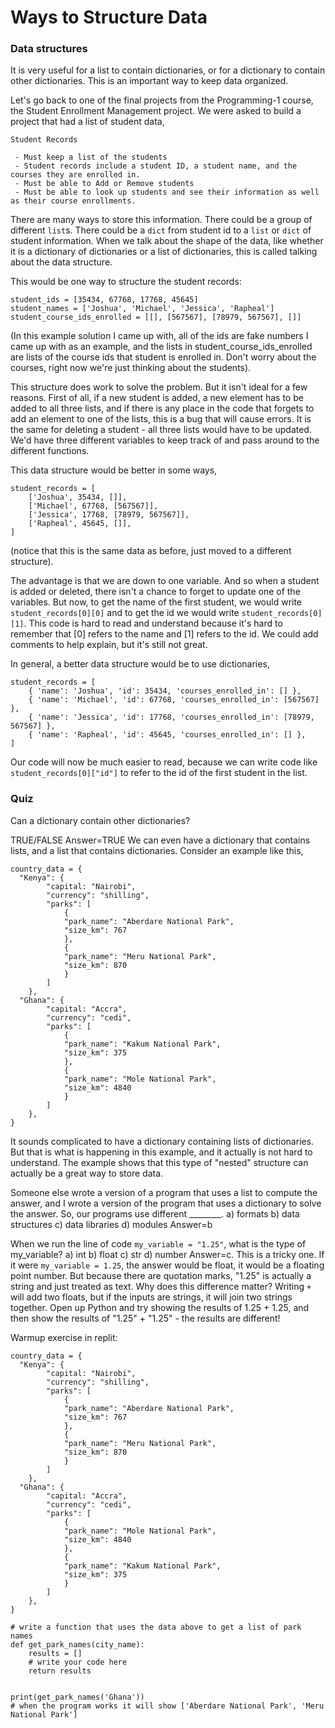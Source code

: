 # Ways to Structure Data

### Data structures

It is very useful for a list to contain dictionaries, or for a dictionary to contain other dictionaries. This is an important way to keep data organized.

Let's go back to one of the final projects from the Programming-1 course, the Student Enrollment Management project. We were asked to build a project that had a list of student data,

```
Student Records

 - Must keep a list of the students
 - Student records include a student ID, a student name, and the courses they are enrolled in.
 - Must be able to Add or Remove students
 - Must be able to look up students and see their information as well as their course enrollments.
```

There are many ways to store this information. There could be a group of different `list`s. There could be a `dict` from student id to a `list` or `dict` of student information. When we talk about the shape of the data, like whether it is a dictionary of dictionaries or a list of dictionaries, this is called talking about the data structure.

This would be one way to structure the student records:

```
student_ids = [35434, 67768, 17768, 45645]
student_names = ['Joshua', 'Michael', 'Jessica', 'Rapheal']
student_course_ids_enrolled = [[], [567567], [78979, 567567], []]
```

(In this example solution I came up with, all of the ids are fake numbers I came up with as an example, and the lists in student_course_ids_enrolled are lists of the course ids that student is enrolled in. Don't worry about the courses, right now we're just thinking about the students).

This structure does work to solve the problem. But it isn't ideal for a few reasons. First of all, if a new student is added, a new element has to be added to all three lists, and if there is any place in the code that forgets to add an element to one of the lists, this is a bug that will cause errors. It is the same for deleting a student - all three lists would have to be updated. We'd have three different variables to keep track of and pass around to the different functions. 

This data structure would be better in some ways,

```
student_records = [
    ['Joshua', 35434, []],
    ['Michael', 67768, [567567]],
    ['Jessica', 17768, [78979, 567567]],
    ['Rapheal', 45645, []],
]
```

(notice that this is the same data as before, just moved to a different structure).

The advantage is that we are down to one variable. And so when a student is added or deleted, there isn't a chance to forget to update one of the variables. But now, to get the name of the first student, we would write `student_records[0][0]` and to get the id we would write `student_records[0][1]`. This code is hard to read and understand because it's hard to remember that [0] refers to the name and [1] refers to the id. We could add comments to help explain, but it's still not great.

In general, a better data structure would be to use dictionaries,

```
student_records = [
    { 'name': 'Joshua', 'id': 35434, 'courses_enrolled_in': [] },
    { 'name': 'Michael', 'id': 67768, 'courses_enrolled_in': [567567] },
    { 'name': 'Jessica', 'id': 17768, 'courses_enrolled_in': [78979, 567567] },
    { 'name': 'Rapheal', 'id': 45645, 'courses_enrolled_in': [] },
]
```

Our code will now be much easier to read, because we can write code like `student_records[0]["id"]` to refer to the id of the first student in the list.

### Quiz

Can a dictionary contain other dictionaries?

TRUE/FALSE
Answer=TRUE
We can even have a dictionary that contains lists, and a list that contains dictionaries. Consider an example like this,

```
country_data = {
  "Kenya": {
        "capital: "Nairobi",
        "currency": "shilling",
        "parks": [
            {
            "park_name": "Aberdare National Park",
            "size_km": 767
            },
            {
            "park_name": "Meru National Park",
            "size_km": 870
            }
        ]
    },
  "Ghana": {
        "capital: "Accra",
        "currency": "cedi",
        "parks": [
            {
            "park_name": "Kakum National Park",
            "size_km": 375
            },
            {
            "park_name": "Mole National Park",
            "size_km": 4840
            }
        ]
    },
}
```
It sounds complicated to have a dictionary containing lists of dictionaries. But that is what is happening in this example, and it actually is not hard to understand. The example shows that this type of "nested" structure can actually be a great way to store data.

Someone else wrote a version of a program that uses a list to compute the answer, and I wrote a version of the program that uses a dictionary to solve the answer. So, our programs use different ________.
a) formats 
b) data structures
c) data libraries
d) modules
Answer=b

When we run the line of code `my_variable = "1.25"`, what is the type of my_variable?
a) int
b) float
c) str
d) number
Answer=c. This is a tricky one. If it were `my_variable = 1.25`, the answer would be float, it would be a floating point number. But because there are quotation marks, "1.25" is actually a string and just treated as text. Why does this difference matter? Writing `+` will add two floats, but if the inputs are strings, it will join two strings together. Open up Python and try showing the results of 1.25 + 1.25, and then show the results of "1.25" + "1.25" - the results are different!

Warmup exercise in replit:
```
country_data = {
  "Kenya": {
        "capital: "Nairobi",
        "currency": "shilling",
        "parks": [
            {
            "park_name": "Aberdare National Park",
            "size_km": 767
            },
            {
            "park_name": "Meru National Park",
            "size_km": 870
            }
        ]
    },
  "Ghana": {
        "capital: "Accra",
        "currency": "cedi",
        "parks": [
            {
            "park_name": "Mole National Park",
            "size_km": 4840
            },
            {
            "park_name": "Kakum National Park",
            "size_km": 375
            }
        ]
    },
}

# write a function that uses the data above to get a list of park names
def get_park_names(city_name):
    results = []
    # write your code here
    return results


print(get_park_names('Ghana'))
# when the program works it will show ['Aberdare National Park', 'Meru National Park']
```


